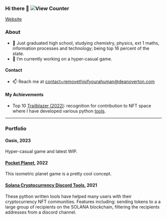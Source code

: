 ### Hi there 👋 ![View Counter](https://komarev.com/ghpvc/?username=Dean-Overton&color=brightgreen&style=plastic&label=PROFILE+VIEWS)
[Website](https://deanoverton.com)

### About
- 🏫 Just graduated high school, studying chemistry, physics, ext 1 maths, information processes and technology; being top 16 percent of the state.
- 🔭 I’m currently working on a hyper-casual game.

#### Contact
- 📫 Reach me at [contact+removethisifyourahuman@deanoverton.com](mailto:contact+removethisifyourahuman@deanoverton.com)

#### My Achievements
- Top 10 [Trailblazer (2022)](https://artofsmart.com.au/trailblazer-awards/top-50-2022#tablepress-594): recognition for contribution to NFT space where I have developed various python [tools](https://github.com/Dean-Overton/solana-discord-nft-tools).

<hr>

### Portfolio

#### Oasis, 2023
Hyper-casual game and latest WIP.

#### [Pocket Planet](https://github.com/Dean-Overton/cube-planet), 2022
This isometric planet game is a pretty cool concept.

#### [Solana Cryptocurrency Discord Tools](https://github.com/Dean-Overton/solana-discord-nft-tools), 2021
These python written tools have helped many users with their cryptocurrency NFT communities. 
Features including: sending tokens to a a large group of recipients on the SOLANA blockchain, filtering the recipients addresses from a discord channel.



<!--

Here are some ideas to get you started:

- 🔭 I’m currently working on ...
- 🌱 I’m currently learning ...
- 👯 I’m looking to collaborate on ...
- 🤔 I’m looking for help with ...
- 💬 Ask me about ...
- 📫 How to reach me: ...
- 😄 Pronouns: ...
- ⚡ Fun fact: ...
-->
